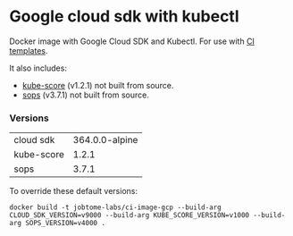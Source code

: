 # Google cloud sdk with kubectl

Docker image with Google Cloud SDK and Kubectl. For use with [CI templates](https://github.com/jobtome-labs/ci-templates/).


It also includes:

 - [kube-score](https://github.com/zegl/kube-score) (v1.2.1) not built from source.
 - [sops](https://github.com/mozilla/sops) (v3.7.1) not built from source.

### Versions
|||
|-|-|
| cloud sdk | 364.0.0-alpine |
| kube-score | 1.2.1 |
| sops | 3.7.1 |

To override these default versions:

`docker build -t jobtome-labs/ci-image-gcp --build-arg CLOUD_SDK_VERSION=v9000 --build-arg KUBE_SCORE_VERSION=v1000 --build-arg SOPS_VERSION=v4000 .`

